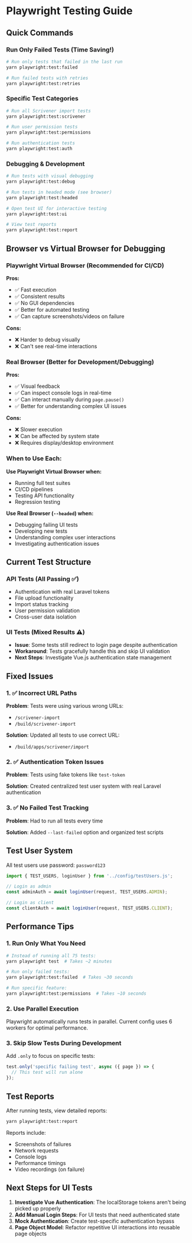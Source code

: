 # Playwright Testing Guide

## Quick Commands

### Run Only Failed Tests (Time Saving!)
```bash
# Run only tests that failed in the last run
yarn playwright:test:failed

# Run failed tests with retries
yarn playwright:test:retries
```

### Specific Test Categories
```bash
# Run all Scrivener import tests
yarn playwright:test:scrivener

# Run user permission tests
yarn playwright:test:permissions

# Run authentication tests
yarn playwright:test:auth
```

### Debugging & Development
```bash
# Run tests with visual debugging
yarn playwright:test:debug

# Run tests in headed mode (see browser)
yarn playwright:test:headed

# Open test UI for interactive testing
yarn playwright:test:ui

# View test reports
yarn playwright:test:report
```

## Browser vs Virtual Browser for Debugging

### Playwright Virtual Browser (Recommended for CI/CD)
**Pros:**
- ✅ Fast execution
- ✅ Consistent results
- ✅ No GUI dependencies
- ✅ Better for automated testing
- ✅ Can capture screenshots/videos on failure

**Cons:**
- ❌ Harder to debug visually
- ❌ Can't see real-time interactions

### Real Browser (Better for Development/Debugging)
**Pros:**
- ✅ Visual feedback
- ✅ Can inspect console logs in real-time
- ✅ Can interact manually during `page.pause()`
- ✅ Better for understanding complex UI issues

**Cons:**
- ❌ Slower execution
- ❌ Can be affected by system state
- ❌ Requires display/desktop environment

### When to Use Each:

**Use Playwright Virtual Browser when:**
- Running full test suites
- CI/CD pipelines
- Testing API functionality
- Regression testing

**Use Real Browser (`--headed`) when:**
- Debugging failing UI tests
- Developing new tests
- Understanding complex user interactions
- Investigating authentication issues

## Current Test Structure

### API Tests (All Passing ✅)
- Authentication with real Laravel tokens
- File upload functionality
- Import status tracking
- User permission validation
- Cross-user data isolation

### UI Tests (Mixed Results ⚠️)
- **Issue**: Some tests still redirect to login page despite authentication
- **Workaround**: Tests gracefully handle this and skip UI validation
- **Next Steps**: Investigate Vue.js authentication state management

## Fixed Issues

### 1. ✅ Incorrect URL Paths
**Problem**: Tests were using various wrong URLs:
- `/scrivener-import` 
- `/build/scrivener-import`

**Solution**: Updated all tests to use correct URL:
- `/build/apps/scrivener/import`

### 2. ✅ Authentication Token Issues
**Problem**: Tests using fake tokens like `test-token`

**Solution**: Created centralized test user system with real Laravel authentication

### 3. ✅ No Failed Test Tracking
**Problem**: Had to run all tests every time

**Solution**: Added `--last-failed` option and organized test scripts

## Test User System

All test users use password: `password123`

```javascript
import { TEST_USERS, loginUser } from '../config/testUsers.js';

// Login as admin
const adminAuth = await loginUser(request, TEST_USERS.ADMIN);

// Login as client  
const clientAuth = await loginUser(request, TEST_USERS.CLIENT);
```

## Performance Tips

### 1. Run Only What You Need
```bash
# Instead of running all 75 tests:
yarn playwright test  # Takes ~2 minutes

# Run only failed tests:
yarn playwright:test:failed  # Takes ~30 seconds

# Run specific feature:
yarn playwright:test:permissions  # Takes ~10 seconds
```

### 2. Use Parallel Execution
Playwright automatically runs tests in parallel. Current config uses 6 workers for optimal performance.

### 3. Skip Slow Tests During Development
Add `.only` to focus on specific tests:
```javascript
test.only('specific failing test', async ({ page }) => {
  // This test will run alone
});
```

## Test Reports

After running tests, view detailed reports:
```bash
yarn playwright:test:report
```

Reports include:
- Screenshots of failures
- Network requests
- Console logs
- Performance timings
- Video recordings (on failure)

## Next Steps for UI Tests

1. **Investigate Vue Authentication**: The localStorage tokens aren't being picked up properly
2. **Add Manual Login Steps**: For UI tests that need authenticated state
3. **Mock Authentication**: Create test-specific authentication bypass
4. **Page Object Model**: Refactor repetitive UI interactions into reusable page objects